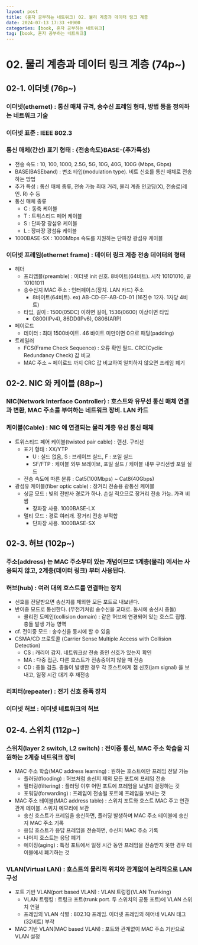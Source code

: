 ```yaml
---
layout: post
title: (혼자 공부하는 네트워크) 02. 물리 계층과 데이터 링크 계층
date: 2024-07-13 17:33 +0900
categories: [book, 혼자 공부하는 네트워크]
tag: [book, 혼자 공부하는 네트워크]
---
```



# 02. 물리 계층과 데이터 링크 계층 (74p~)

## 02-1. 이더넷 (76p~)

### 이더넷(ethernet) : 통신 매체 규격, 송수신 프레임 형태, 방법 등을 정의하는 네트워크 기술

### 이더넷 표준 : IEEE 802.3

### 통신 매체(간선) 표기 형태 : {전송속도}BASE-{추가특성}

- 전송 속도 : 10, 100, 1000, 2.5G, 5G, 10G, 40G, 100G (Mbps, Gbps)
- BASE(BASEband) : 변조 타입(modulation type). 비트 신호를 통신 매체로 전송하는 방법
- 추가 특성 : 통신 매체 종류, 전송 가능 최대 거리, 물리 계층 인코딩(X), 전송로(레인. R) 수 등
- 통신 매체 종류
  - C : 동축 케이블
  - T : 트위스티드 페어 케이블
  - S : 단파장 광섬유 케이블
  - L : 장파장 광섬유 케이블
- 1000BASE-SX : 1000Mbps 속도를 지원하는 단파장 광섬유 케이블

### 이더넷 프레임(ethernet frame) : 데이터 링크 계층 전송 데이터의 형태

- 헤더
  - 프리앰블(preamble) : 이더넷 init 신호. 8바이트(64비트). 시작 10101010, 끝 10101011
  - 송수신지 MAC 주소 : 인터페이스(장치. LAN 카드) 주소
    - 8바이트(64비트). ex) AB-CD-EF-AB-CD-01 (16진수 12자. 1자당 4비트)
  - 타입, 길이 : 1500(05DC) 이하면 길이, 1536(0600) 이상이면 타입
    - 0800(IPv4), 86DD(IPv6), 0806(ARP)
- 페이로드
  - 데이터 : 최대 1500바이트. 46 바이트 미만이면 0으로 패딩(padding)
- 트레일러
  - FCS(Frame Check Sequence) : 오류 확인 필드. CRC(Cyclic Redundancy Check) 값 비교
  - MAC 주소 ~ 페이로드 까지 CRC 값 비교하여 일치하지 않으면 프레임 폐기

## 02-2. NIC 와 케이블 (88p~)

### NIC(Network Interface Controller) : 호스트와 유무선 통신 매체 연결과 변환, MAC 주소를 부여하는 네트워크 장비. LAN 카드

### 케이블(Cable) : NIC 에 연결되는 물리 계층 유선 통신 매체

- 트위스티드 페어 케이블(twisted pair cable) : 랜선. 구리선
  - 표기 형태 : XX/YTP
    - U : 실드 없음, S : 브레이브 실드, F : 포일 실드
    - SF/FTP : 케이블 외부 브레이브, 포일 실드 / 케이블 내부 구리선쌍 포일 실드
  - 전송 속도에 따른 분류 : Cat5(100Mbps) ~ Cat8(40Gbps)
- 광섬유 케이블(fiber optic cable) : 장거리 전송용 광통신 케이블
  - 싱글 모드 : 빛의 전반사 경로가 하나. 손실 적으므로 장거리 전송 가능. 가격 비쌈
    - 장파장 사용. 1000BASE-LX
  - 멀티 모드 : 경로 여러개. 장거리 전송 부적합
    - 단파장 사용. 1000BASE-SX

## 02-3. 허브 (102p~)

### 주소(address) 는 MAC 주소부터 있는 개념이므로 1계층(물리) 에서는 사용되지 않고, 2계층(데이터 링크) 부터 사용된다.

### 허브(hub) : 여러 대의 호스트를 연결하는 장치
- 신호를 전달받으면 송신지를 제외한 모든 포트로 내보낸다.
- 반이중 모드로 통신한다. (무전기처럼 송수신을 교대로. 동시에 송신시 충돌)
  - 콜리전 도메인(collision domain) : 같은 허브에 연경되어 있는 호스트 집합. 충돌 발생 가능 영역
- cf. 전이중 모드 : 송수신을 동시에 할 수 있음
- CSMA/CD 프로토콜 (Carrier Sense Multiple Access with Collision Detection)
  - CS : 캐리어 감지. 네트워크상 전송 중인 신호가 있는지 확인
  - MA : 다중 접근. 다른 호스트가 전송중이지 않을 때 전송
  - CD : 충돌 검출. 충돌이 발생한 경우 각 호스트에게 잼 신호(jam signal) 을 보내고, 일정 시간 대기 후 재전송

### 리피터(repeater) : 전기 신호 증폭 장치

### 이더넷 허브 : 이더넷 네트워크의 허브

## 02-4. 스위치 (112p~)

### 스위치(layer 2 switch, L2 switch) : 전이중 통신, MAC 주소 학습을 지원하는 2계층 네트워크 장비

- MAC 주소 학습(MAC address learning) : 원하는 호스트에만 프레임 전달 가능
  - 플러딩(flooding) : 허브처럼 송신지 제외 모든 포트에 프레임 전송
  - 필터링(filtering) : 플러딩 이후 어떤 포트에 프레임을 보낼지 결정하는 것
  - 포워딩(forwarding) : 프레임이 전송될 포트에 프레임을 보내는 것
- MAC 주소 테이블(MAC address table) : 스위치 포트와 호스트 MAC 주고 연관 관계 테이블. 스위치 메모리에 보관
  - 송신 호스트가 프레임을 송신하면, 플러딩 발생하며 MAC 주소 테이블에 송신지 MAC 주소 기록
  - 응답 호스트가 응답 프레임을 전송하면, 수신지 MAC 주소 기록
  - 나머지 호스트는 응답 폐기
  - 에이징(aging) : 특정 포트에서 일정 시간 동안 프레임을 전송받지 못한 경우 테이블에서 폐기하는 것

### VLAN(Virtual LAN) : 호스트의 물리적 위치와 관계없이 논리적으로 LAN 구성

- 포트 기반 VLAN(port based VLAN) : VLAN 트렁킹(VLAN Trunking)
  - VLAN 트렁킹 : 트렁크 포트(trunk port. 두 스위치의 공통 포트)에 VLAN 스위치 연결
  - 프레임의 VLAN 식별 : 802.1Q 프레임. 이더넷 프레임의 헤어네 VLAN 태그(32비트) 부착
- MAC 기반 VLAN(MAC based VLAN) : 포트와 관계없이 MAC 주소 기반으로 VLAN 설정
